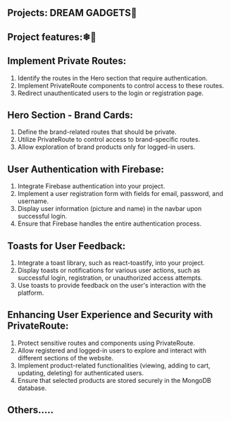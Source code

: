 ## Projects:  DREAM GADGETS💨

## Project features:❄🌟

##  Implement Private Routes:
1. Identify the routes in the Hero section that require authentication.
2. Implement PrivateRoute components to control access to these routes.
3. Redirect unauthenticated users to the login or registration page.
## Hero Section - Brand Cards:
1. Define the brand-related routes that should be private.
2. Utilize PrivateRoute to control access to brand-specific routes.
3. Allow exploration of brand products only for logged-in users.
## User Authentication with Firebase:
1. Integrate Firebase authentication into your project.
2. Implement a user registration form with fields for email, password, and username.
3. Display user information (picture and name) in the navbar upon successful login.
4. Ensure that Firebase handles the entire authentication process.
## Toasts for User Feedback:
1. Integrate a toast library, such as react-toastify, into your project.
2. Display toasts or notifications for various user actions, such as successful login, registration, or unauthorized access attempts.
3. Use toasts to provide feedback on the user's interaction with the platform.
## Enhancing User Experience and Security with PrivateRoute:
1. Protect sensitive routes and components using PrivateRoute.
2. Allow registered and logged-in users to explore and interact with different sections of the website.
3. Implement product-related functionalities (viewing, adding to cart, updating, deleting) for authenticated users.
4. Ensure that selected products are stored securely in the MongoDB database.

## Others.....
